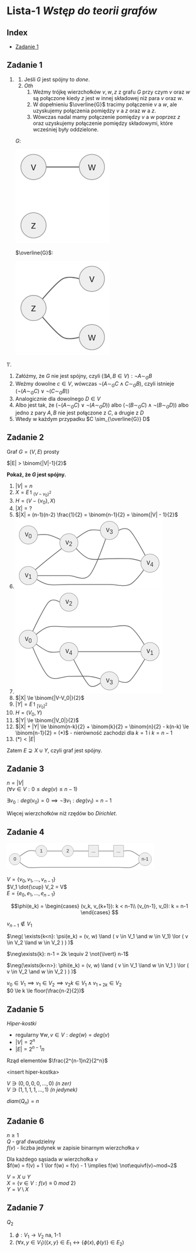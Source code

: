 # Lista-1 *Wstęp do teorii grafów*

## Index
  - [Zadanie 1](#zadanie-1)

## Zadanie 1

1.
   1. Jeśli $G$ jest spójny to *done*.
   2. *Oth*
      1. Weźmy trójkę wierzchołków $v, w, z$ z grafu $G$ przy czym $v$ oraz $w$ są połączone kiedy $z$ jest w innej składowej niż para $v$ oraz $w$.
      2. W dopełnieniu $\overline{G}$ tracimy połączenie $v$ a $w$, ale uzyskujemy połączenia pomiędzy $v$ a $z$ oraz $w$ a $z$.
      3. Wówczas nadal mamy połączenie pomiędzy $v$ a $w$ poprzez $z$ oraz uzyskujemy połączenie pomiędzy składowymi, które wcześniej były oddzielone.

    $G$:

      <img width="256px" src="lista-1-zadanie-1-graph.png"/>

    $\overline{G}$:

      <img width="256px" src="lista-1-zadanie-1-graph-complement.png"/>
1'.
   1. Załóżmy, że $G$ nie jest spójny, czyli $(\exists{A,B\in{V}}): \neg{A \sim_G B}$
   2. Weźmy dowolne $c \in V$, wówczas $\neg{(A \sim_G C \land C \sim_G B)}$, czyli istnieje $( \neg(A \sim_G C) \lor \neg(C \sim_G B) )$
   3. Analogicznie dla dowolnego $D \in V$
   4. Albo jest tak, że $( \neg(A \sim_G C) \lor \neg(A \sim_G D) )$ albo $( \neg(B \sim_G C) \land \neg(B \sim_G D) )$ albo jedno z pary $A,B$ nie jest połączone z $C$, a drugie z $D$
   5. Wtedy w każdym przypadku $C \sim_{\overline{G}} D$

## Zadanie 2

Graf $G = (V, E)$ prosty

$|E| > \binom{|V|-1}{2}$

**Pokaż, że $G$ jest spójny.**

1. $|V| = n$
2. $X = E\upharpoonleft_{(V-{v_0})^2}$
3. $H = ( V - \{v_0\}, X)$
4. $|X| = ?$
5. $|X| = (n-1)(n-2) \frac{1}{2} = \binom{n-1}{2} = \binom{|V| - 1}{2}$
6. ![graph](lista-1-zadanie-2-graph.png)
7. ![graph-2](lista-1-zadanie-2-graph-2.png)
8. $|X| \le \binom{|V-V_0|}{2}$
9. $|Y| = E\upharpoonleft_{[V_0]^2}$
10. $H = (V_0, Y)$
11. $|Y| \le \binom{|V_0|}{2}$
12. $|X| + |Y| \le \binom{n-k}{2} + \binom{k}{2} = \binom{n}{2} - k(n-k) \le \binom{n-1}{2} = (*)$ - nierówność zachodzi dla $k=1$ i $k=n-1$
13. $(*) < |E|$

Zatem $E \supsetneq X \cup Y$, czyli graf jest spójny.

## Zadanie 3

$n = |V|$\
$( \forall{v\in{V}}: 0 \le deg(v) \le n-1 )$

$\exists{v_0}: deg(v_0) = 0 \implies \neg\exists{v_1}: deg(v_1) = n-1$

Więcej wierzchołków niż rzędów bo *Dirichlet*.

## Zadanie 4

![graph](lista-1-zadanie-4-graph.png)

$V = \{ v_0, v_1, ..., v_{n-1} \}$\
$V_1 \dot{\cup} V_2 = V$\
$E = \{ e_0, e_1, ..., e_{n-1} \}$

$$\phi(e_k) =
\begin{cases}
      (v_k, v_{k+1}): k < n-1\\
      (v_{n-1}, v_0): k = n-1
\end{cases}
$$

$v_{n-1} \notin V_1$

$\neg( \exists{k<n}: \psi(e_k) = (v, w) \land ( v \in V_1 \and w \in V_1) \lor ( v \in V_2 \land w \in V_2 ) ) )$

$\neg\exists{k}: n-1 = 2k \equiv 2 \not{\lvert} n-1$

$\neg(\exists{k<n>}: \phi(e_k) = (v, w) \land ( v \in V_1 \land w \in V_1 ) \lor ( v \in V_2 \and w \in V_2 ) ) )$

$v_0 \in V_1 \implies v_1 \in V_2 \implies v_2k \in V_1 \land v_{1+2k} \in V_2$\
$0 \le k \le floor(\frac{n-2}{2})$

## Zadanie 5

*Hiper-kostki*

- regularny $\forall{w, v \in V}: deg(w) = deg(v)$
- $|V| = 2^n$
- $|E| = 2^{n-1}n$

Rząd elementów $\frac{2^{n-1}n2}{2^n}$

\<insert hiper-kostka\>

$V \ni (0,0,0,0,...,0)$ *(n zer)*\
$V \ni (1,1,1,1,...,1)$ *(n jedynek)*

$diam(Q_n) = n$

## Zadanie 6

$n \ge 1$\
$Q$ - graf dwudzielny\
$f(v)$ - liczba jedynek w zapisie binarnym wierzchołka $v$

Dla każdego sąsiada $w$ wierzchołka $v$\
$f(w) = f(v) + 1 \lor f(w) = f(v) - 1 \implies f(w) \not\equivf(v)~mod~2$

$V = X \cup Y$\
$X = \{ v \in V: f(v) \equiv 0~mod~2 \}$\
$Y = V \setminus X$

## Zadanie 7

$Q_2$

1. $\phi: V_1 \rightarrow V_2$ na, 1-1
2. $( \forall{x,y \in V_1} )(\{ x,y \} \in E_1 \leftrightarrow \{ \phi(x), \phi(y) \} \in E_2 )$

